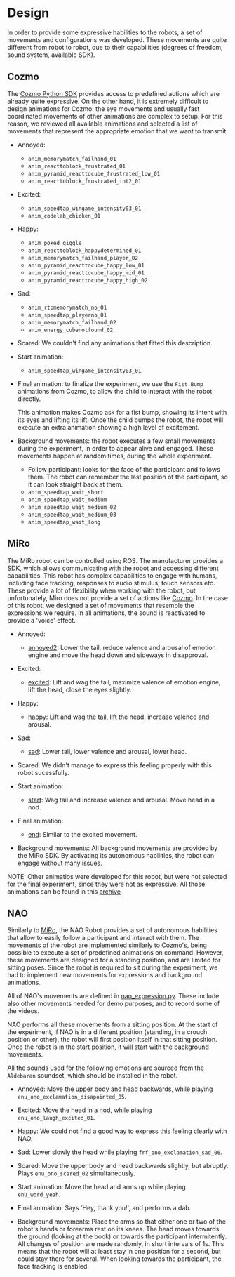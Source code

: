# Design

In order to provide some expressive habilities to the robots, a set of movements and configurations
was developed.
These movements are quite different from robot to robot, due to their capabilities (degrees of
freedom, sound system, available SDK).

## Cozmo

The [Cozmo Python SDK](https://pypi.org/project/cozmo) provides access to predefined actions which
are already quite expressive.
On the other hand, it is extremely difficult to design animations for Cozmo:
the eye movements and usually fast coordinated movements of other animations are complex to setup.
For this reason, we reviewed all available animations and selected a list of movements that
represent the appropriate emotion that we want to transmit:

- Annoyed:

  - `anim_memorymatch_failhand_01`
  - `anim_reacttoblock_frustrated_01`
  - `anim_pyramid_reacttocube_frustrated_low_01`
  - `anim_reacttoblock_frustrated_int2_01`

- Excited:

  - `anim_speedtap_wingame_intensity03_01`
  - `anim_codelab_chicken_01`

- Happy:

  - `anim_poked_giggle`
  - `anim_reacttoblock_happydetermined_01`
  - `anim_memorymatch_failhand_player_02`
  - `anim_pyramid_reacttocube_happy_low_01`
  - `anim_pyramid_reacttocube_happy_mid_01`
  - `anim_pyramid_reacttocube_happy_high_02`

- Sad:

  - `anim_rtpmemorymatch_no_01`
  - `anim_speedtap_playerno_01`
  - `anim_memorymatch_failhand_02`
  - `anim_energy_cubenotfound_02`

- Scared: We couldn't find any animations that fitted this description.

- Start animation:

  - `anim_speedtap_wingame_intensity03_01`

- Final animation:
  to finalize the experiment, we use the `Fist Bump` animations from Cozmo, to allow the child to
  interact with the robot directly.

  This animation makes Cozmo ask for a fist bump, showing its intent with its eyes and lifting its
  lift.
  Once the child bumps the robot, the robot will execute an extra animation showing a high level of
  excitement.

- Background movements:
  the robot executes a few small movements during the experiment, in order to appear alive and
  engaged.
  These movements happen at random times, during the whole experiment.

  - Follow participant:
    looks for the face of the participant and follows them.
    The robot can remember the last position of the participant, so it can look straight back at
    them.
  - `anim_speedtap_wait_short`
  - `anim_speedtap_wait_medium`
  - `anim_speedtap_wait_medium_02`
  - `anim_speedtap_wait_medium_03`
  - `anim_speedtap_wait_long`

## MiRo

The MiRo robot can be controlled using ROS.
The manufacturer provides a SDK, which allows communicating with the robot and accessing different
capabilities.
This robot has complex capabilities to engage with humans, including face tracking, responses to
audio stimulus, touch sensors etc.
These provide a lot of flexibility when working with the robot, but unfortunately, Miro does not
provide a set of actions like [Cozmo](#cozmo).
In the case of this robot, we designed a set of movements that resemble the expressions we require.
In all animations, the sound is reactivated to provide a 'voice' effect.

- Annoyed:

  - [annoyed2](../readingtorobot/MiRo/animations/annoyed2.json):
    Lower the tail, reduce valence and arousal of emotion engine and move the head down and
    sideways in disapproval.

- Excited:

  - [excited](../readingtorobot/MiRo/animations/excited2.json):
    Lift and wag the tail, maximize valence of emotion engine, lift the head, close
    the eyes slightly.

- Happy:

  - [happy](../readingtorobot/MiRo/animations/happy1.json):
    Lift and wag the tail, lift the head, increase valence and arousal.

- Sad:

  - [sad](../readingtorobot/MiRo/animations/sad1.json):
    Lower tail, lower valence and arousal, lower head.

- Scared: We didn't manage to express this feeling properly with this robot sucessfully.

- Start animation:

  - [start](../readingtorobot/MiRo/animations/start.json):
    Wag tail and increase valence and arousal. Move head in a nod.

- Final animation:

  - [end](../readingtorobot/MiRo/animations/end.json):
    Similar to the excited movement.

- Background movements:
  All background movements are provided by the MiRo SDK.
  By activating its autonomous habilities, the robot can engage without many issues.

NOTE: Other animatios were developed for this robot, but were not selected for the final experiment,
since they were not as expressive.
All those animations can be found in this [archive](../readingtorobot/MiRo/animations/archived)

## NAO

Similarly to [MiRo](#miro), the NAO Robot provides a set of autonomous habilities that allow to
easily follow a participant and interact with them.
The movements of the robot are implemented similarly to [Cozmo's](#cozmo), being possible to
execute a set of predefined animations on command.
However, these movements are designed for a standing position, and are limited for sitting poses.
Since the robot is required to sit during the experiment, we had to implement new movements for
expressions and background animations.

All of NAO's movements are defined in [nao_expression.py](../readingtorobot/NAO/nao_expression.py).
These include also other movements needed for demo purposes, and to record some of the videos.

NAO performs all these movements from a sitting position.
At the start of the experiment, if NAO is in a different position (standing, in a crouch position
or other), the robot will first position itself in that sitting position.
Once the robot is in the start position, it will start with the background movements.

All the sounds used for the following emotions are sourced from the `Aldebaran` soundset, which
should be installed in the robot.

- Annoyed:
  Move the upper body and head backwards, while playing `enu_ono_exclamation_disapointed_05`.

- Excited:
  Move the head in a nod, while playing `enu_ono_laugh_excited_01`.

- Happy:
  We could not find a good way to express this feeling clearly with NAO.

- Sad:
  Lower slowly the head while playing `frf_ono_exclamation_sad_06`.

- Scared:
  Move the upper body and head backwards slightly, but abruptly.
  Plays `enu_ono_scared_02` simultaneously.

- Start animation:
  Move the head and arms up while playing `enu_word_yeah`.

- Final animation:
  Says 'Hey, thank you!', and performs a dab.

- Background movements:
  Place the arms so that either one or two of the robot's hands or forearms rest on its knees.
  The head moves towards the ground (looking at the book) or towards the participant intermitently.
  All changes of position are made randomly, in short intervals of 1s.
  This means that the robot will at least stay in one position for a second, but could stay there
  for several.
  When looking towards the participant, the face tracking is enabled.
